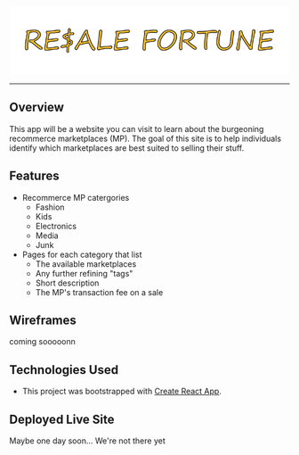 ![Resale Fortune](https://raw.githubusercontent.com/warrewp/resale1701alpha/pwbranch/resale%20fortune.png)

---

## Overview

This app will be a website you can visit to learn about the burgeoning recommerce marketplaces (MP).  The goal of this site is to help individuals identify which marketplaces are best suited to selling their stuff.


## Features
* Recommerce MP catergories
   * Fashion
   * Kids
   * Electronics
   * Media
   * Junk
* Pages for each category that list
   * The available marketplaces
   * Any further refining "tags"
   * Short description
   * The MP's transaction fee on a sale

## Wireframes
coming sooooonn

## Technologies Used
* This project was bootstrapped with [Create React App](https://github.com/facebook/create-react-app).


## Deployed Live Site
Maybe one day soon... We're not there yet